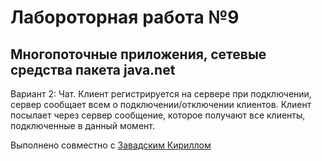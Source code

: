 # Лабороторная работа №9

## Многопоточные приложения, сетевые средства пакета java.net

Вариант 2: Чат. Клиент регистрируется на сервере при подключении, сервер сообщает всем о
подключении/отключении клиентов. Клиент посылает через сервер сообщение,
которое получают все клиенты, подключенные в данный момент.

Выполнено совместно с [Завадским Кириллом](https://github.com/Kiriller102)
